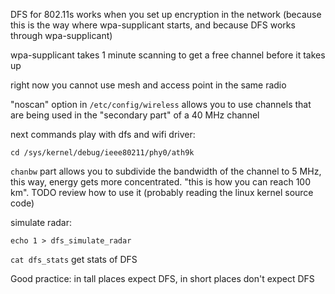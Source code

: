 DFS for 802.11s works when you set up encryption in the network (because this is the way where wpa-supplicant starts, and because DFS works through wpa-supplicant)

wpa-supplicant takes 1 minute scanning to get a free channel before it takes up

right now you cannot use mesh and access point in the same radio

"noscan" option in `/etc/config/wireless` allows you to use channels that are being used in the "secondary part" of a 40 MHz channel

next commands play with dfs and wifi driver:

    cd /sys/kernel/debug/ieee80211/phy0/ath9k

`chanbw` part allows you to subdivide the bandwidth of the channel to 5 MHz, this way, energy gets more concentrated. "this is how you can reach 100 km". TODO review how to use it (probably reading the linux kernel source code)

simulate radar:

    echo 1 > dfs_simulate_radar

`cat dfs_stats` get stats of DFS

Good practice: in tall places expect DFS, in short places don't expect DFS
